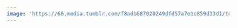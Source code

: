 ```yaml
---
image: 'https://66.media.tumblr.com/f8adb687020249dfd57a7e1c859d33d1/tumblr_ndgamb0BsA1tbdx3so1_1280.jpg'
---
```

